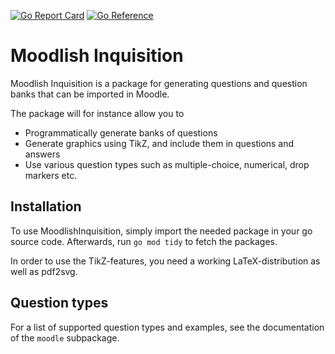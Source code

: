 [![Go Report Card](https://goreportcard.com/badge/github.com/ReneBoedker/MoodlishInquisition)](https://goreportcard.com/report/github.com/ReneBoedker/MoodlishInquisition)
[![Go Reference](https://pkg.go.dev/badge/github.com/ReneBoedker/MoodlishInquisition.svg)](https://pkg.go.dev/github.com/ReneBoedker/MoodlishInquisition)

# Moodlish Inquisition
Moodlish Inquisition is a package for generating questions and question banks that can be imported in Moodle.

The package will for instance allow you to
- Programmatically generate banks of questions
- Generate graphics using TikZ, and include them in questions and answers
- Use various question types such as multiple-choice, numerical, drop markers etc.

## Installation
To use MoodlishInquisition, simply import the needed package in your go source code. Afterwards, run `go mod tidy` to fetch the packages.

In order to use the TikZ-features, you need a working LaTeX-distribution as well as pdf2svg.

## Question types
For a list of supported question types and examples, see the documentation of the `moodle` subpackage.
